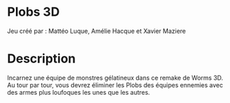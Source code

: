 # Plobs 3D

Jeu créé par : Mattéo Luque, Amélie Hacque et Xavier Maziere

# Description

Incarnez une équipe de monstres gélatineux dans ce remake de Worms 3D.
Au tour par tour, vous devrez éliminer les Plobs des équipes ennemies avec des armes plus loufoques les unes que les autres.
